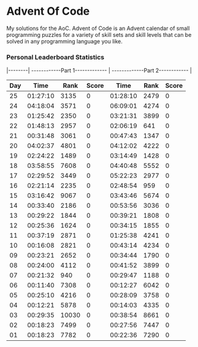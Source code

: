 # Advent Of Code 
My solutions for the AoC. Advent of Code is an Advent calendar of small programming puzzles for a variety of skill sets and skill levels that can be solved in any programming language you like.



### Personal Leaderboard Statistics
|--------|  ------------Part 1-------------  |  -------------Part 2------------  |

| Day |    Time      |  Rank     |    Score     |    Time      |  Rank     |    Score     |
|-----|--------------|-----------|--------------|--------------|-----------|--------------|
| 25 |    01:27:10      |  3135     |    0     |    01:28:10      |  2479           |    0     |
| 24 |    04:18:04      |  3571     |    0     |    06:09:01      |  4274           |    0     |
| 23 |    01:25:42      |  2350     |    0     |    03:21:31      |  3899           |    0     |
| 22 |    01:48:13      |  2957     |    0     |    02:06:19      |  641           |    0     |
| 21 |    00:31:48      |  3061     |    0     |    00:47:43      |  1347           |    0     |
| 20 |    04:02:37      |  4801     |    0     |    04:12:02      |  4222           |    0     |
| 19 |    02:24:22      |  1489     |    0     |    03:14:49      |  1428           |    0     |
| 18 |    03:58:55      |  7608     |    0     |    04:40:48      |  5552           |    0     |
| 17 |    02:29:52      |  3449     |    0     |    05:22:23      |  2977           |    0     |
| 16 |    02:21:14      |  2235     |    0     |    02:48:54      |  959           |    0     |
| 15 |    03:16:42      |  9067     |    0     |    03:43:46      |  5674           |    0     |
| 14 |    00:33:40      |  2186     |    0     |    00:53:56      |  3036           |    0     |
| 13 |    00:29:22      |  1844     |    0     |    00:39:21      |  1808           |    0     |
| 12 |    00:25:36      |  1624     |    0     |    00:34:15      |  1855           |    0     |
| 11 |    00:37:19      |  2871     |    0     |    01:25:38      |  4241           |    0     |
| 10 |    00:16:08      |  2821     |    0     |    00:43:14      |  4234           |    0     |
| 09 |    00:23:21      |  2652     |    0     |    00:34:44      |  1790           |    0     |
| 08 |    00:24:00      |  4112     |    0     |    00:41:52      |  3899           |    0     |
| 07 |    00:21:32      |  940     |    0     |    00:29:47      |  1188           |    0     |
| 06 |    00:11:40      |  7308     |    0     |    00:12:27      |  6042           |    0     |
| 05 |    00:25:10      |  4216     |    0     |    00:28:09       |  3758           |    0     |
| 04 |    00:12:21      |  5878     |    0     |    00:14:03       |  4335           |    0     |
| 03 |    00:29:35      |  10030     |    0     |    00:38:54       |  8661           |    0     |
| 02 |    00:18:23      |  7499     |    0     |    00:27:56       |  7447           |    0     |
| 01 |    00:18:23      |  7782     |    0     |    00:22:36       |  7290           |    0     |



